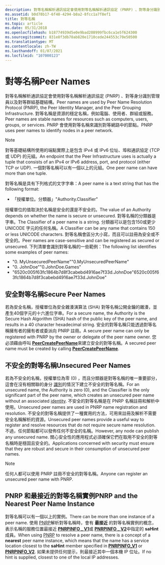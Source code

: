 ```yaml
---
description: 對等名稱解析通訊協定會使用對等名稱解析通訊協定 (PNRP) 、對等身分識別管理員以及對等群組基礎結構。
ms.assetid: b0d78b17-6f48-4294-b8a2-8fcc1a7f8ef1
title: 對等名稱
ms.topic: article
ms.date: 05/31/2018
ms.openlocfilehash: b18774939d5e0e9bad208999fbc6ca1e5f624300
ms.sourcegitcommit: 831e8f3db78ab820e1710cede244553c70e50500
ms.translationtype: MT
ms.contentlocale: zh-TW
ms.lasthandoff: 01/07/2021
ms.locfileid: "107000123"
---
```

# <a name="peer-names"></a><span data-ttu-id="cd86e-103">對等名稱</span><span class="sxs-lookup"><span data-stu-id="cd86e-103">Peer Names</span></span>

<span data-ttu-id="cd86e-104">對等名稱解析通訊協定會使用對等名稱解析通訊協定 (PNRP) 、對等身分識別管理員以及對等群組基礎結構。</span><span class="sxs-lookup"><span data-stu-id="cd86e-104">Peer names are used by Peer Name Resolution Protocol (PNRP), the Peer Identity Manager, and the Peer Grouping Infrastructure.</span></span> <span data-ttu-id="cd86e-105">對等名稱是資源的穩定名稱，例如電腦、使用者、群組或服務。</span><span class="sxs-lookup"><span data-stu-id="cd86e-105">Peer names are stable names for resources such as computers, users, groups, or services.</span></span> <span data-ttu-id="cd86e-106">PNRP 會使用對等名稱來識別對等網路中的節點。</span><span class="sxs-lookup"><span data-stu-id="cd86e-106">PNRP uses peer names to identify nodes in a peer network.</span></span>

> [!Note]  
> <span data-ttu-id="cd86e-107">對等基礎結構所使用的端點實際上是包含 IPv4 或 IPv6 位址、埠和通訊協定 (TCP 或 UDP) 的元組。</span><span class="sxs-lookup"><span data-stu-id="cd86e-107">An endpoint that the Peer Infrastructure uses is actually a tuple that consists of an IPv4 or IPv6 address, port, and protocol (either TCP or UDP).</span></span> <span data-ttu-id="cd86e-108">一個對等名稱可以有一個以上的元組。</span><span class="sxs-lookup"><span data-stu-id="cd86e-108">One peer name can have more than one tuple.</span></span>

 

<span data-ttu-id="cd86e-109">對等名稱是具有下列格式的文字字串：</span><span class="sxs-lookup"><span data-stu-id="cd86e-109">A peer name is a text string that has the following format:</span></span>

-   <span data-ttu-id="cd86e-110">「授權單位。分類器」</span><span class="sxs-lookup"><span data-stu-id="cd86e-110">"Authority.Classifier"</span></span>

<span data-ttu-id="cd86e-111">授權單位的值取決於名稱是安全的還是不安全的。</span><span class="sxs-lookup"><span data-stu-id="cd86e-111">The value of an Authority depends on whether the name is secure or unsecured.</span></span> <span data-ttu-id="cd86e-112">對等名稱的分類器是字串。</span><span class="sxs-lookup"><span data-stu-id="cd86e-112">The Classifier of a peer name is a string.</span></span> <span data-ttu-id="cd86e-113">分類器可以是包含150或更少 UNICODE 字元的任何名稱。</span><span class="sxs-lookup"><span data-stu-id="cd86e-113">A Classifier can be any name that contains 150 or less UNICODE characters.</span></span> <span data-ttu-id="cd86e-114">對等名稱會區分大小寫，而且可以註冊為安全或不安全的。</span><span class="sxs-lookup"><span data-stu-id="cd86e-114">Peer names are case-sensitive and can be registered as secured or unsecured.</span></span> <span data-ttu-id="cd86e-115">下列清單會識別對等名稱的一些範例：</span><span class="sxs-lookup"><span data-stu-id="cd86e-115">The following list identifies some examples of peer names:</span></span>

-   <span data-ttu-id="cd86e-116">"0. MyUnsecuredPeerName"</span><span class="sxs-lookup"><span data-stu-id="cd86e-116">"0.MyUnsecuredPeerName"</span></span>
-   <span data-ttu-id="cd86e-117">"0. JohnDoe"</span><span class="sxs-lookup"><span data-stu-id="cd86e-117">"0.JohnDoe.Games"</span></span>
-   <span data-ttu-id="cd86e-118">"6520c005f63fc1864b7d8f3cabebd4916ae7f33d.JohnDoe</span><span class="sxs-lookup"><span data-stu-id="cd86e-118">"6520c005f63fc1864b7d8f3cabebd4916ae7f33d.JohnDoe"</span></span>

## <a name="secure-peer-names"></a><span data-ttu-id="cd86e-119">安全對等名稱</span><span class="sxs-lookup"><span data-stu-id="cd86e-119">Secure Peer Names</span></span>

<span data-ttu-id="cd86e-120">若為安全名稱，授權單位為安全雜湊演算法 (SHA) 對等名稱公開金鑰的雜湊，並產生40個字元的十六進位字串。</span><span class="sxs-lookup"><span data-stu-id="cd86e-120">For a secure name, the Authority is the Secure Hash Algorithm (SHA) hash of the public key of the peer name, and results in a 40 character hexadecimal string.</span></span> <span data-ttu-id="cd86e-121">安全的對等名稱只能透過對等名稱擁有者的擁有者或委派向 PNRP 註冊。</span><span class="sxs-lookup"><span data-stu-id="cd86e-121">A secure peer name can only be registered with PNRP by the owner or delegate of the peer name owner.</span></span> <span data-ttu-id="cd86e-122">您必須藉由呼叫 [**PeerCreatePeerName**](/windows/desktop/api/P2P/nf-p2p-peercreatepeername)來建立安全的對等名稱。</span><span class="sxs-lookup"><span data-stu-id="cd86e-122">A secured peer name must be created by calling [**PeerCreatePeerName**](/windows/desktop/api/P2P/nf-p2p-peercreatepeername).</span></span>

## <a name="unsecured-peer-names"></a><span data-ttu-id="cd86e-123">不安全的對等名稱</span><span class="sxs-lookup"><span data-stu-id="cd86e-123">Unsecured Peer Names</span></span>

<span data-ttu-id="cd86e-124">若為不安全的名稱，授權單位為零 (0) ，而且分類器是對等名稱的唯一重要部分，這會在沒有相關聯的身分 [識別](identity-manager-api.md)的情況下建立不安全的對等名稱。</span><span class="sxs-lookup"><span data-stu-id="cd86e-124">For an unsecured name, the Authority is zero (0), and the Classifier is the only significant part of the peer name, which creates an unsecured peer name without an associated [identity](identity-manager-api.md).</span></span> <span data-ttu-id="cd86e-125">不安全的對等名稱是在 PNRP 名稱註冊和解析中使用。</span><span class="sxs-lookup"><span data-stu-id="cd86e-125">Unsecured peer names are used in PNRP name registration and resolution.</span></span> <span data-ttu-id="cd86e-126">不安全的對等名稱提供了一種實用的方法，可用來註冊及解析不需要安全名稱解析的資源。</span><span class="sxs-lookup"><span data-stu-id="cd86e-126">Unsecured peer names provide a useful way to register and resolve resources that do not require secure name resolution.</span></span> <span data-ttu-id="cd86e-127">不過，任何節點都可以發佈任何不安全的名稱。</span><span class="sxs-lookup"><span data-stu-id="cd86e-127">However, any node can publish any unsecured name.</span></span> <span data-ttu-id="cd86e-128">關心安全性的應用程式必須確保它們在取用不安全的對等名稱時是穩固且安全的。</span><span class="sxs-lookup"><span data-stu-id="cd86e-128">Applications concerned with security must ensure that they are robust and secure in their consumption of unsecured peer names.</span></span>

> [!Note]  
> <span data-ttu-id="cd86e-129">任何人都可以使用 PNRP 註冊不安全的對等名稱。</span><span class="sxs-lookup"><span data-stu-id="cd86e-129">Anyone can register an unsecured peer name with PNRP.</span></span>

 

## <a name="pnrp-and-the-nearest-peer-name-instance"></a><span data-ttu-id="cd86e-130">PNRP 和最接近的對等名稱實例</span><span class="sxs-lookup"><span data-stu-id="cd86e-130">PNRP and the Nearest Peer Name Instance</span></span>

<span data-ttu-id="cd86e-131">對等名稱可以有一個以上的實例。</span><span class="sxs-lookup"><span data-stu-id="cd86e-131">There can be more than one instance of a peer name.</span></span> <span data-ttu-id="cd86e-132">使用 [PNRP](pnrp-namespace-provider-api.md)解析對等名稱時，會有 **最接近** 的對等名稱實例的概念，表示名稱的服務位置最接近 [**PNRPINFO \_ V1**](/windows/desktop/api/Pnrpns/ns-pnrpns-pnrpinfo_v1)或 [**PNRPINFO \_ V2**](/previous-versions/windows/desktop/legacy/aa371671(v=vs.85))中指定的 **saHint** 成員。</span><span class="sxs-lookup"><span data-stu-id="cd86e-132">When using [PNRP](pnrp-namespace-provider-api.md) to resolve a peer name, there is a concept of a **nearest** peer name instance, which means that the name has a service location closest to the **saHint** member specified in [**PNRPINFO\_V1**](/windows/desktop/api/Pnrpns/ns-pnrpns-pnrpinfo_v1) or [**PNRPINFO\_V2**](/previous-versions/windows/desktop/legacy/aa371671(v=vs.85)).</span></span> <span data-ttu-id="cd86e-133">如果未提供任何提示，則最接近其中一個本機 IP 位址。</span><span class="sxs-lookup"><span data-stu-id="cd86e-133">If no hint is supplied, closest to one of the local IP addresses.</span></span>

 

 
